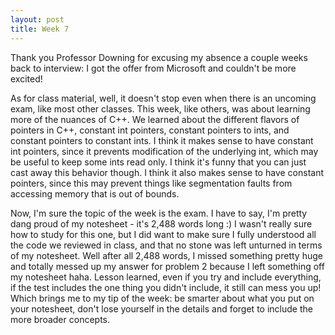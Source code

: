 ```yaml
---
layout: post
title: Week 7
---
```


Thank you Professor Downing for excusing my absence a couple weeks back to interview: I got the offer from Microsoft and couldn't be more excited! 

As for class material, well, it doesn't stop even when there is an uncoming exam, like most other classes. This week, like others, was about learning more of the nuances of C++. We learned about the different flavors of pointers in C++, constant int pointers, constant pointers to ints, and constant pointers to constant ints. I think it makes sense to have constant int pointers, since it prevents modification of the underlying int, which may be useful to keep some ints read only. I think it's funny that you can just cast away this behavior though. I think it also makes sense to have constant pointers, since this may prevent things like segmentation faults from accessing memory that is out of bounds.


Now, I'm sure the topic of the week is the exam. I have to say, I'm pretty dang proud of my notesheet - it's 2,488 words long :)
I wasn't really sure how to study for this one, but I did want to make sure I fully understood all the code we reviewed in class, and that no stone was left unturned in terms of my notesheet. Well after all 2,488 words, I missed something pretty huge and totally messed up my answer for problem 2 because I left something off my notesheet haha. Lesson learned, even if you try and include everything, if the test includes the one thing you didn't include, it still can mess you up! Which brings me to my tip of the week: be smarter about what you put on your notesheet, don't lose yourself in the details and forget to include the more broader concepts.